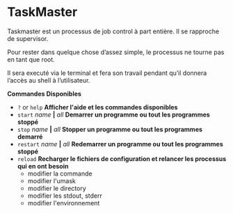 # TaskMaster
Taskmaster est un processus de job control à part entière. Il se rapproche de supervisor.

Pour rester dans quelque chose d’assez simple, le processus ne  tourne pas en tant que root.

Il sera executé via le terminal et fera son travail pendant qu’il donnera l’accès au shell à l’utilisateur.

**Commandes Disponibles**

* `?` or `help` **Afficher l'aide et les commandes disponibles**
* `start` *name* **|** *all* **Demarrer un programme ou tout les programmes stoppé**
* `stop` *name* **|** *all* **Stopper un programme ou tout les programmes demarré**
* `restart` *name* **|** *all* **Redemarrer un programme ou tout les programmes stoppé**
* `reload` **Recharger le fichiers de configuration et relancer les processus qui en ont besoin**
  * modifier la commande
  * modifier l'umask
  * modifier le directory
  * modifier les stdout, stderr
  * modifier l'environnement